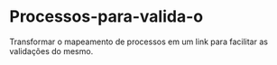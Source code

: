 # Processos-para-valida-o
Transformar o mapeamento de processos em um link para facilitar as validações do mesmo.
